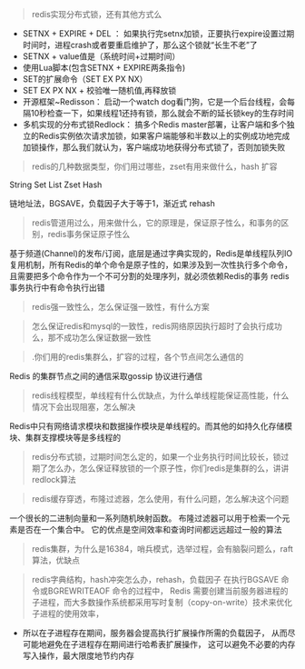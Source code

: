 > redis实现分布式锁，还有其他方式么

* SETNX + EXPIRE + DEL ： 如果执行完setnx加锁，正要执行expire设置过期时间时，进程crash或者要重启维护了，那么这个锁就“长生不老”了
* SETNX + value值是（系统时间+过期时间）
* 使用Lua脚本(包含SETNX + EXPIRE两条指令)
* SET的扩展命令（SET EX PX NX）
* SET EX PX NX  + 校验唯一随机值,再释放锁
* 开源框架~Redisson： 启动一个watch dog看门狗，它是一个后台线程，会每隔10秒检查一下，如果线程1还持有锁，那么就会不断的延长锁key的生存时间
* 多机实现的分布式锁Redlock： 搞多个Redis master部署，让客户端和多个独立的Redis实例依次请求加锁，如果客户端能够和半数以上的实例成功地完成加锁操作，那么我们就认为，客户端成功地获得分布式锁了，否则加锁失败


> redis的几种数据类型，你们用过哪些，zset有用来做什么，hash 扩容

String	 Set	List	Zset Hash

链地址法，BGSAVE，负载因子大于等于1，渐近式 rehash


> redis管道用过么，用来做什么，它的原理是，保证原子性么，和事务的区别，redis事务保证原子性么

基于频道(Channel)的发布/订阅，底层是通过字典实现的，Redis是单线程队列IO复用机制，所有Redis的单个命令是原子性的，如果涉及到一次性执行多个命令，且需要把多个命令作为一个不可分割的处理序列，就必须依赖Redis的事务
redis事务执行中有命令执行出错


> redis强一致性么，怎么保证强一致性，有什么方案


> 怎么保证redis和mysql的一致性，redis网络原因执行超时了会执行成功么，那不成功怎么保证数据一致性


> .你们用的redis集群么，扩容的过程，各个节点间怎么通信的

Redis 的集群节点之间的通信采取gossip 协议进行通信

> redis线程模型，单线程有什么优缺点，为什么单线程能保证高性能，什么情况下会出现阻塞，怎么解决

Redis中只有网络请求模块和数据操作模块是单线程的。而其他的如持久化存储模块、集群支撑模块等是多线程的


> redis分布式锁，过期时间怎么定的，如果一个业务执行时间比较长，锁过期了怎么办，怎么保证释放锁的一个原子性，你们redis是集群的么，讲讲redlock算法




> redis缓存穿透，布隆过滤器，怎么使用，有什么问题，怎么解决这个问题

一个很长的二进制向量和一系列随机映射函数。 布隆过滤器可以用于检索一个元素是否在一个集合中。 它的优点是空间效率和查询时间都远远超过一般的算法

> redis集群，为什么是16384，哨兵模式，选举过程，会有脑裂问题么，raft算法，优缺点

> redis字典结构，hash冲突怎么办，rehash，负载因子
在执行BGSAVE 命令或BGREWRITEAOF 命令的过程中， Redis 需要创建当前服务器进程的子进程，而大多数操作系统都采用写时复制（copy-on-write）技术来优化子进程的使用效率，
* 所以在子进程存在期间，服务器会提高执行扩展操作所需的负载因子， 从而尽可能地避免在子进程存在期间进行哈希表扩展操作， 这可以避免不必要的内存写入操作，最大限度地节约内存
